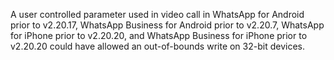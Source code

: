 A user controlled parameter used in video call in WhatsApp for Android prior to v2.20.17, WhatsApp Business for Android prior to v2.20.7, WhatsApp for iPhone prior to v2.20.20, and WhatsApp Business for iPhone prior to v2.20.20 could have allowed an out-of-bounds write on 32-bit devices.